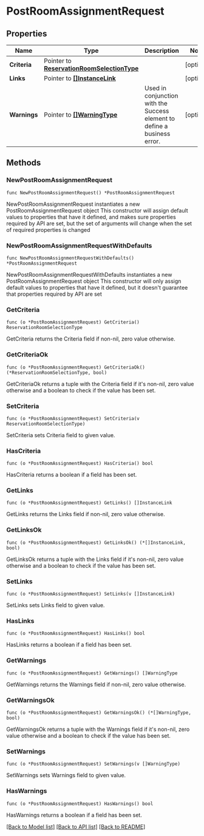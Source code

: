 # PostRoomAssignmentRequest

## Properties

Name | Type | Description | Notes
------------ | ------------- | ------------- | -------------
**Criteria** | Pointer to [**ReservationRoomSelectionType**](ReservationRoomSelectionType.md) |  | [optional] 
**Links** | Pointer to [**[]InstanceLink**](InstanceLink.md) |  | [optional] 
**Warnings** | Pointer to [**[]WarningType**](WarningType.md) | Used in conjunction with the Success element to define a business error. | [optional] 

## Methods

### NewPostRoomAssignmentRequest

`func NewPostRoomAssignmentRequest() *PostRoomAssignmentRequest`

NewPostRoomAssignmentRequest instantiates a new PostRoomAssignmentRequest object
This constructor will assign default values to properties that have it defined,
and makes sure properties required by API are set, but the set of arguments
will change when the set of required properties is changed

### NewPostRoomAssignmentRequestWithDefaults

`func NewPostRoomAssignmentRequestWithDefaults() *PostRoomAssignmentRequest`

NewPostRoomAssignmentRequestWithDefaults instantiates a new PostRoomAssignmentRequest object
This constructor will only assign default values to properties that have it defined,
but it doesn't guarantee that properties required by API are set

### GetCriteria

`func (o *PostRoomAssignmentRequest) GetCriteria() ReservationRoomSelectionType`

GetCriteria returns the Criteria field if non-nil, zero value otherwise.

### GetCriteriaOk

`func (o *PostRoomAssignmentRequest) GetCriteriaOk() (*ReservationRoomSelectionType, bool)`

GetCriteriaOk returns a tuple with the Criteria field if it's non-nil, zero value otherwise
and a boolean to check if the value has been set.

### SetCriteria

`func (o *PostRoomAssignmentRequest) SetCriteria(v ReservationRoomSelectionType)`

SetCriteria sets Criteria field to given value.

### HasCriteria

`func (o *PostRoomAssignmentRequest) HasCriteria() bool`

HasCriteria returns a boolean if a field has been set.

### GetLinks

`func (o *PostRoomAssignmentRequest) GetLinks() []InstanceLink`

GetLinks returns the Links field if non-nil, zero value otherwise.

### GetLinksOk

`func (o *PostRoomAssignmentRequest) GetLinksOk() (*[]InstanceLink, bool)`

GetLinksOk returns a tuple with the Links field if it's non-nil, zero value otherwise
and a boolean to check if the value has been set.

### SetLinks

`func (o *PostRoomAssignmentRequest) SetLinks(v []InstanceLink)`

SetLinks sets Links field to given value.

### HasLinks

`func (o *PostRoomAssignmentRequest) HasLinks() bool`

HasLinks returns a boolean if a field has been set.

### GetWarnings

`func (o *PostRoomAssignmentRequest) GetWarnings() []WarningType`

GetWarnings returns the Warnings field if non-nil, zero value otherwise.

### GetWarningsOk

`func (o *PostRoomAssignmentRequest) GetWarningsOk() (*[]WarningType, bool)`

GetWarningsOk returns a tuple with the Warnings field if it's non-nil, zero value otherwise
and a boolean to check if the value has been set.

### SetWarnings

`func (o *PostRoomAssignmentRequest) SetWarnings(v []WarningType)`

SetWarnings sets Warnings field to given value.

### HasWarnings

`func (o *PostRoomAssignmentRequest) HasWarnings() bool`

HasWarnings returns a boolean if a field has been set.


[[Back to Model list]](../README.md#documentation-for-models) [[Back to API list]](../README.md#documentation-for-api-endpoints) [[Back to README]](../README.md)


